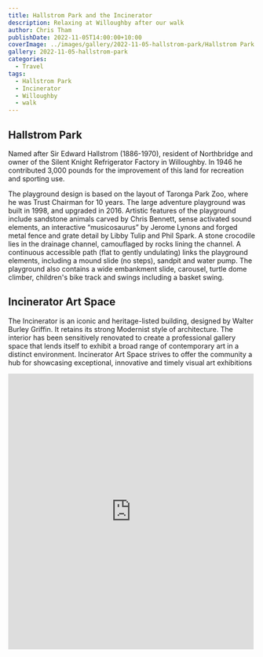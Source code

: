 ```yaml
---
title: Hallstrom Park and the Incinerator
description: Relaxing at Willoughby after our walk
author: Chris Tham
publishDate: 2022-11-05T14:00:00+10:00
coverImage: ../images/gallery/2022-11-05-hallstrom-park/Hallstrom Park (2).jpeg
gallery: 2022-11-05-hallstrom-park
categories:
  - Travel
tags:
  - Hallstrom Park
  - Incinerator
  - Willoughby
  - walk
---
```


## Hallstrom Park

Named after Sir Edward Hallstrom (1886-1970), resident of Northbridge and owner of the Silent Knight Refrigerator Factory in Willoughby. In 1946 he contributed 3,000 pounds for the improvement of this land for recreation and sporting use.

The playground design is based on the layout of Taronga Park Zoo, where he was Trust Chairman for 10 years. The large adventure playground was built in 1998, and upgraded in 2016. Artistic features of the playground include sandstone animals carved by Chris Bennett, sense activated sound elements, an interactive “musicosaurus” by Jerome Lynons and forged metal fence and grate detail by Libby Tulip and Phil Spark. A stone crocodile lies in the drainage channel, camouflaged by rocks lining the channel. A continuous accessible path (flat to gently undulating) links the playground elements, including a mound slide (no steps), sandpit and water pump. The playground also contains a wide embankment slide, carousel, turtle dome climber, children's bike track and swings including a basket swing.

## Incinerator Art Space

The Incinerator is an iconic and heritage-listed building, designed by Walter Burley Griffin. It retains its strong Modernist style of architecture. The interior has been sensitively renovated to create a professional gallery space that lends itself to exhibit a broad range of contemporary art in a distinct environment. Incinerator Art Space strives to offer the community a hub for showcasing exceptional, innovative and timely visual art exhibitions

<iframe src="https://www.facebook.com/plugins/post.php?href=https%3A%2F%2Fwww.facebook.com%2Fchris1.tham%2Fposts%2Fpfbid0283tPfS6YzV8dMzd3WMk6mimGnC3MVZmt6neShTBZoirV6HmkCjnBrpS6i56xFqYXl&show_text=true&width=500" width="500" height="562" style="border:none;overflow:hidden" scrolling="no" frameborder="0" allowfullscreen="true" allow="autoplay; clipboard-write; encrypted-media; picture-in-picture; web-share"></iframe>
